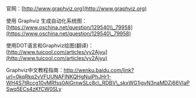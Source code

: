 官网：[http://www.graphviz.org](http://www.graphviz.org)

使用 Graphviz 生成自动化系统图：[https://www.oschina.net/question/129540\\_79958](https://www.oschina.net/question/129540\_79958)

使用DOT语言和Graphviz绘图\(翻译\)：[http://www.tuicool.com/articles/vy2Ajyu](http://www.tuicool.com/articles/vy2Ajyu)

Graphviz中文教程指南：http://wenku.baidu.com/link?url=0kqRkq2vVFUUNAFlNKQHgNujPhJHr1-WH4S7tRccg10vMRfss0AlGrnwSLc8c\_RDBV\_skxWG1igyN3naMDZj66VlaPSwq5ECs4zKfCW0SLy

